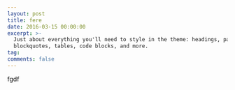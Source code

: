 ```yaml
---
layout: post
title: fere
date: 2016-03-15 00:00:00
excerpt: >-
  Just about everything you'll need to style in the theme: headings, paragraphs,
  blockquotes, tables, code blocks, and more.
tag:
comments: false
---
```


fgdf